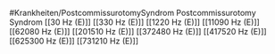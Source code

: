 #Krankheiten/PostcommissurotomySyndrom
Postcommissurotomy Syndrom
[[30 Hz (E)]]
[[330 Hz (E)]]
[[1220 Hz (E)]]
[[11090 Hz (E)]]
[[62080 Hz (E)]]
[[201510 Hz (E)]]
[[372480 Hz (E)]]
[[417520 Hz (E)]]
[[625300 Hz (E)]]
[[731210 Hz (E)]]